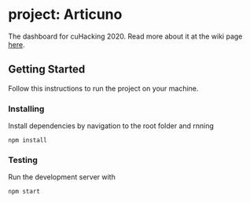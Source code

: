 # project: Articuno

The dashboard for cuHacking 2020. Read more about it at the wiki page [here](https://github.com/cuhacking/cuHacking-wiki/wiki/Dashboard).

## Getting Started

Follow this instructions to run the project on your machine. 

### Installing
Install dependencies by navigation to the root folder and rnning 
```
npm install
```

### Testing
Run the development server with
```
npm start
```

